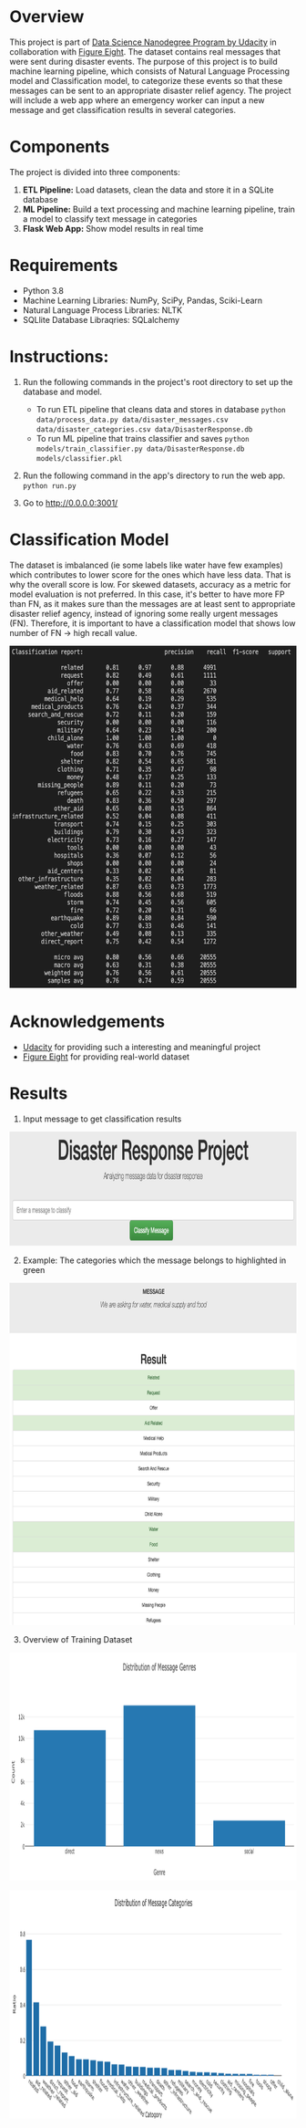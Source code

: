 # Overview
This project is part of [Data Science Nanodegree Program by Udacity](https://www.udacity.com/course/data-scientist-nanodegree--nd025) in collaboration with [Figure Eight](https://appen.com). The dataset contains real messages that were sent during disaster events. The purpose of this project is to build machine learning pipeline, which consists of Natural Language Processing model and Classification model, to categorize these events so that these messages can be sent to an appropriate disaster relief agency. The project will include a web app where an emergency worker can input a new message and get classification results in several categories.

# Components
The project is divided into three components:

1. **ETL Pipeline:** Load datasets, clean the data and store it in a SQLite database
2. **ML Pipeline:** Build a text processing and machine learning pipeline, train a model to classify text message in categories
3. **Flask Web App:** Show model results in real time

# Requirements
- Python 3.8
- Machine Learning Libraries: NumPy, SciPy, Pandas, Sciki-Learn
- Natural Language Process Libraries: NLTK
- SQLlite Database Libraqries: SQLalchemy

# Instructions:
1. Run the following commands in the project's root directory to set up the database and model.

    - To run ETL pipeline that cleans data and stores in database
        `python data/process_data.py data/disaster_messages.csv data/disaster_categories.csv data/DisasterResponse.db`
    - To run ML pipeline that trains classifier and saves
        `python models/train_classifier.py data/DisasterResponse.db models/classifier.pkl`

2. Run the following command in the app's directory to run the web app.
    `python run.py`

3. Go to http://0.0.0.0:3001/


# Classification Model
The dataset is imbalanced (ie some labels like water have few examples) which contributes to lower score for the ones which have less data. That is why the overall score is low. For skewed datasets, accuracy as a metric for model evaluation is not preferred. In this case, it's better to have more FP than FN, as it makes sure than the messages are at least sent to appropriate disaster relief agency, instead of ignoring some really urgent messages (FN). Therefore, it is important to have a classification model that shows low number of FN -> high recall value. 

<p align="center">
  <img src="/images/classification_report.png" height="600" width="800" />
</p>

# Acknowledgements
- [Udacity](https://www.udacity.com) for providing such a interesting and meaningful project
- [Figure Eight](https://appen.com) for providing real-world dataset 

# Results
1. Input message to get classification results
<p align="center">
  <img src="/images/message_input.png" height="200" width="800" />
</p>

2. Example: The categories which the message belongs to highlighted in green
<p align="center">
  <img src="/images/result_example.png" height="600" width="800" />
</p>

3. Overview of Training Dataset
<p align="center">
  <img src="/images/distribution_genre.png" height="400" width="800" />
</p>

<p align="center">
  <img src="/images/distribution_catogory.png" height="400" width="800" />
</p>
